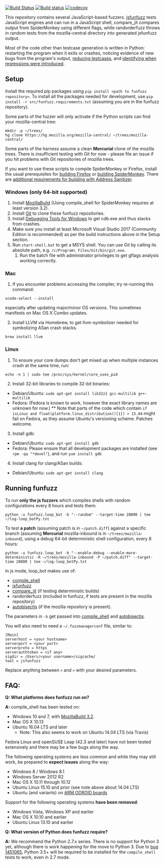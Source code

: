 [![Build Status](https://travis-ci.org/MozillaSecurity/funfuzz.svg?branch=master)](https://travis-ci.org/MozillaSecurity/funfuzz) [![Build status](https://ci.appveyor.com/api/projects/status/m8gw5echa7f2f26r/branch/master?svg=true)](https://ci.appveyor.com/project/MozillaSecurity/funfuzz/branch/master) [![codecov](https://codecov.io/gh/MozillaSecurity/funfuzz/branch/master/graph/badge.svg)](https://codecov.io/gh/MozillaSecurity/funfuzz)

This repository contains several JavaScript-based fuzzers. [jsfunfuzz](js/jsfunfuzz) tests JavaScript engines and can run in a JavaScript shell, compare_jit compares output from SpiderMonkey using different flags, while randorderfuzz throws in random tests from the mozilla-central directory into generated jsfunfuzz output.

Most of the code other than testcase generation is written in Python: restarting the program when it exits or crashes, noticing evidence of new bugs from the program's output, [reducing testcases](https://github.com/MozillaSecurity/lithium/), and [identifying when regressions were introduced](src/funfuzz/autobisectjs/README.md).


## Setup

Install the required pip packages using `pip install <path to funfuzz repository>`. To install all the packages needed for development, use `pip install -r src/funfuzz.requirements.txt` (assuming you are in the funfuzz repository).

Some parts of the fuzzer will only activate if the Python scripts can find your mozilla-central tree:
```
mkdir -p ~/trees/
hg clone https://hg.mozilla.org/mozilla-central/ ~/trees/mozilla-central/
```

Some parts of the harness assume a clean **Mercurial** clone of the mozilla trees. There is insufficient testing with Git for now - please file an issue if you hit problems with Git repositories of mozilla trees.

If you want to use these scripts to compile SpiderMonkey or Firefox, install the usual prerequisites for [building Firefox](https://developer.mozilla.org/en-US/docs/Mozilla/Developer_guide/Build_Instructions) or [building SpiderMonkey](https://developer.mozilla.org/en-US/docs/Mozilla/Projects/SpiderMonkey/Build_Documentation). There are [additional requirements for building with Address Sanitizer](https://developer.mozilla.org/en-US/docs/Mozilla/Testing/Firefox_and_Address_Sanitizer).

### Windows (only 64-bit supported)

1. Install [MozillaBuild](https://wiki.mozilla.org/MozillaBuild) (Using compile_shell for SpiderMonkey requires at least version 3.2).
2. Install [Git](https://git-scm.com/) to clone these funfuzz repositories.
3. Install [Debugging Tools for Windows](https://msdn.microsoft.com/en-us/windows/hardware/hh852365.aspx) to get cdb.exe and thus stacks from crashes.
4. Make sure you install at least Microsoft Visual Studio 2017 (Community Edition is recommended) as per the build instructions above in the Setup section.
5. Run `start-shell.bat` to get a MSYS shell. You can use Git by calling its absolute path, e.g. `/c/Program\ Files/Git/bin/git.exe`.
    1. Run the batch file with administrator privileges to get gflags analysis working correctly.


### Mac

1. If you encounter problems accessing the compiler, try re-running this command:

  ```xcode-select --install```

especially after updating major/minor OS versions. This sometimes manifests on Mac OS X Combo updates.

2. Install LLVM via Homebrew, to get llvm-symbolizer needed for symbolizing ASan crash stacks.

  ```
  brew install llvm
  ```


### Linux

1. To ensure your core dumps don't get mixed up when multiple instances crash at the same time, run:

  ```
  echo -n 1 | sudo tee /proc/sys/kernel/core_uses_pid
  ```
2. Install 32-bit libraries to compile 32-bit binaries:
  * Debian/Ubuntu: ```sudo apt-get install lib32z1 gcc-multilib g++-multilib```
  * Fedora: (Fedora is known to work, however the exact library names are unknown for now.)
  ** Note that parts of the code which contain ```if isLinux and float(platform.linux_distribution()[1]) > 15.04``` might fail on Fedora, as they assume Ubuntu's versioning scheme. Patches welcome.
3. Install gdb:
  * Debian/Ubuntu: ```sudo apt-get install gdb```
  * Fedora: Please ensure that all development packages are installed (see ```rpm -qa "*devel"```), and run ```yum install gdb```
4. Install clang for clang/ASan builds:
  * Debian/Ubuntu: ```sudo apt-get install clang```


## Running funfuzz

To run **only the js fuzzers** which compiles shells with random configurations every 8 hours and tests them:

`python -u funfuzz.loop_bot -b "--random" --target-time 28800 | tee ~/log-loop_botPy.txt`

To test **a patch** (assuming patch is in `~/patch.diff`) against a specific branch (assuming **Mercurial** mozilla-inbound is in `~/trees/mozilla-inbound`), using a debug 64-bit deterministic shell configuration, every 8 hours:

`python -u funfuzz.loop_bot -b "--enable-debug --enable-more-deterministic -R ~/trees/mozilla-inbound -P ~/patch.diff" --target-time 28800 | tee ~/log-loop_botPy.txt`

In js mode, loop_bot makes use of:

* [compile_shell](js/compile_shell.py)
* [jsfunfuzz](src/funfuzz/js/jsfunfuzz)
* [compare_jit](src/funfuzz/js/compare_jit.py) (if testing deterministic builds)
* randorderfuzz (included in funfuzz, if tests are present in the mozilla repository)
* [autobisectjs](src/funfuzz/autobisectjs/README.md) (if the mozilla repository is present).

The parameters in `-b` get passed into [compile_shell](js/compile_shell.py) and [autobisectjs](src/funfuzz/autobisectjs/README.md).

You will also need to need a `~/.fuzzmanagerconf` file, similar to:

```
[Main]
serverhost = <your hostname>
serverport = <your port>
serverproto = https
serverauthtoken = <if any>
sigdir = /Users/<your username>/sigcache/
tool = jsfunfuzz
```

Replace anything between `<` and `>` with your desired parameters.

## FAQ:

**Q: What platforms does funfuzz run on?**

**A:** compile_shell has been tested on:

* Windows 10 and 7, with [MozillaBuild 3.2](https://wiki.mozilla.org/MozillaBuild).
* Mac OS X 10.13
* Ubuntu 16.04 LTS and later
  * Note: This also seems to work on Ubuntu 14.04 LTS (via Travis)

Fedora Linux and openSUSE Leap (42.3 and later) have not been tested extensively and there may be a few bugs along the way.

The following operating systems are less common and while they may still work, be prepared to **expect issues** along the way:

* Windows 8 / Windows 8.1
* Windows Server 2012 R2
* Mac OS X 10.11 through 10.12
* Ubuntu Linux 15.10 and prior (see note above about 14.04 LTS)
* Ubuntu (and variants) on [ARM ODROID boards](http://www.hardkernel.com/main/main.php)

Support for the following operating systems **have been removed**:

* Windows Vista, Windows XP and earlier
* Mac OS X 10.10 and earlier
* Ubuntu Linux 13.10 and earlier

**Q: What version of Python does funfuzz require?**

**A:** We recommend the Python 2.7.x series. There is no support for Python 3 yet, although there is work happening for the move to Python 3. Due to [bug 1451065](https://bugzilla.mozilla.org/show_bug.cgi?id=1451065), Python 3.5+ will be required to be installed for the `compile_shell` tests to work, even in 2.7 mode.
